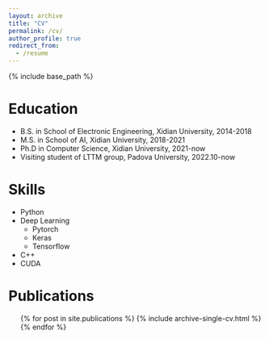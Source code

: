 ```yaml
---
layout: archive
title: "CV"
permalink: /cv/
author_profile: true
redirect_from:
  - /resume
---
```


{% include base_path %}

Education
======
* B.S. in School of Electronic Engineering, Xidian University, 2014-2018
* M.S. in School of AI, Xidian University, 2018-2021
* Ph.D in Computer Science, Xidian University, 2021-now
* Visiting student of LTTM group, Padova University, 2022.10-now

Skills
======
* Python
* Deep Learning
  * Pytorch
  * Keras
  * Tensorflow
* C++
* CUDA

Publications
======
  <ul>{% for post in site.publications %}
    {% include archive-single-cv.html %}
  {% endfor %}</ul>
  
<!-- Talks
======
  <ul>{% for post in site.talks %}
    {% include archive-single-talk-cv.html %}
  {% endfor %}</ul>
  
Teaching
======
  <ul>{% for post in site.teaching %}
    {% include archive-single-cv.html %}
  {% endfor %}</ul>
  
Service and leadership
======
* Currently signed in to 43 different slack teams -->
